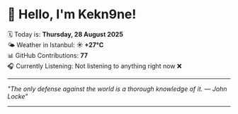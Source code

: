 # 👋 Hello, I'm Kekn9ne!

🗓️ Today is: **Thursday, 28 August 2025**  
🌤️ Weather in Istanbul: **☀️   +27°C**  
📊 GitHub Contributions: **77**  
🎧 Currently Listening: Not listening to anything right now ❌

---

_"The only defense against the world is a thorough knowledge of it. — *John Locke*"_

---
